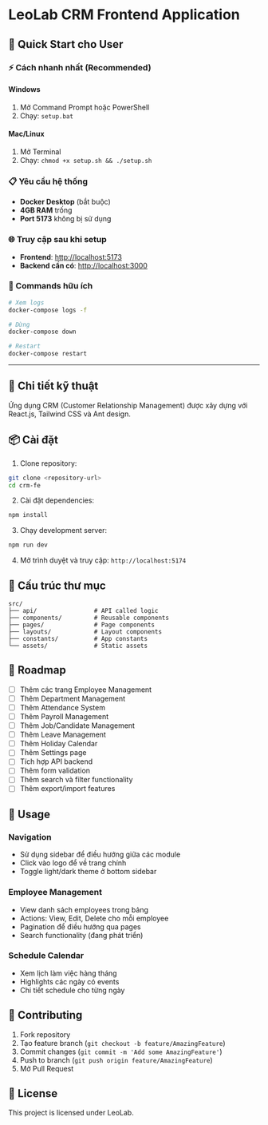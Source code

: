 # LeoLab CRM Frontend Application

## 🚀 Quick Start cho User

### ⚡ Cách nhanh nhất (Recommended)

#### Windows

1. Mở Command Prompt hoặc PowerShell
2. Chạy: `setup.bat`

#### Mac/Linux

1. Mở Terminal  
2. Chạy: `chmod +x setup.sh && ./setup.sh`

### 📋 Yêu cầu hệ thống

- **Docker Desktop** (bắt buộc)
- **4GB RAM** trống
- **Port 5173** không bị sử dụng

### 🌐 Truy cập sau khi setup

- **Frontend**: <http://localhost:5173>
- **Backend cần có**: <http://localhost:3000>

### 🔧 Commands hữu ích

```bash
# Xem logs
docker-compose logs -f

# Dừng
docker-compose down

# Restart
docker-compose restart
```

---

## 📖 Chi tiết kỹ thuật

Ứng dụng CRM (Customer Relationship Management) được xây dựng với React.js, Tailwind CSS và Ant design.

<!-- ## 🚀 Tính năng

- **Trang đăng nhập** - Giao diện đăng nhập hiện đại với xác thực
- **Dashboard** - Bảng điều khiển chính với:
  - Sidebar navigation với nhiều menu items
  - Bảng quản lý nhân viên
  - Lịch công việc (My Schedule)
  - Header với search bar và thông tin user
- **Responsive Design** - Tối ưu cho mọi thiết bị
- **Theme System** - Hỗ trợ Light/Dark mode -->

## 📦 Cài đặt

1. Clone repository:

```bash
git clone <repository-url>
cd crm-fe
```

2. Cài đặt dependencies:

```bash
npm install
```

3. Chạy development server:

```bash
npm run dev
```

4. Mở trình duyệt và truy cập: `http://localhost:5174`

## 📁 Cấu trúc thư mục

```
src/
├── api/                # API called logic 
├── components/         # Reusable components
├── pages/              # Page components
├── layouts/            # Layout components
├── constants/          # App constants
└── assets/             # Static assets
```

## 🚧 Roadmap

- [ ] Thêm các trang Employee Management
- [ ] Thêm Department Management
- [ ] Thêm Attendance System
- [ ] Thêm Payroll Management
- [ ] Thêm Job/Candidate Management
- [ ] Thêm Leave Management
- [ ] Thêm Holiday Calendar
- [ ] Thêm Settings page
- [ ] Tích hợp API backend
- [ ] Thêm form validation
- [ ] Thêm search và filter functionality
- [ ] Thêm export/import features

## 📝 Usage

### Navigation

- Sử dụng sidebar để điều hướng giữa các module
- Click vào logo để về trang chính
- Toggle light/dark theme ở bottom sidebar

### Employee Management

- View danh sách employees trong bảng
- Actions: View, Edit, Delete cho mỗi employee
- Pagination để điều hướng qua pages
- Search functionality (đang phát triển)

### Schedule Calendar

- Xem lịch làm việc hàng tháng
- Highlights các ngày có events
- Chi tiết schedule cho từng ngày

## 🤝 Contributing

1. Fork repository
2. Tạo feature branch (`git checkout -b feature/AmazingFeature`)
3. Commit changes (`git commit -m 'Add some AmazingFeature'`)
4. Push to branch (`git push origin feature/AmazingFeature`)
5. Mở Pull Request

## 📄 License

This project is licensed under LeoLab.
